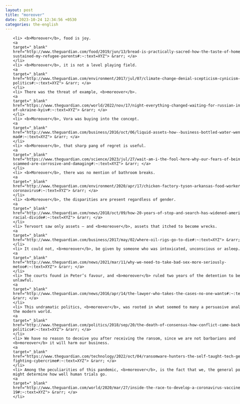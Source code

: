 ```yaml
---
layout: post
title: "moreover"
date: 2023-10-24 12:34:56 +0530
categories: the-english
---
```

<style>
@media only screen and (min-width: 768px) {
    ol {
        width: 768px;
        margin: 0 auto;
    }
  }
ol li {
    font-size: 18px;
    line-height: 1.5;
    padding-bottom: 8px;
}
</style>
<ol>

    <li> <b>Moreover</b>, food is joy.
    <a 
    target="_blank" 
    href="http://www.theguardian.com/food/2019/jun/13/bread-is-practically-sacred-how-the-taste-of-home-sustained-my-refugee-parents#:~:text=XYZ"> &rarr; </a>
    </li>
    <li> <b>Moreover</b>, it is not a level playing field.
    <a 
    target="_blank" 
    href="http://www.theguardian.com/environment/2017/jul/07/climate-change-denial-scepticism-cynicism-politics#:~:text=XYZ"> &rarr; </a>
    </li>
    <li> There was the threat of example, <b>moreover</b>.
    <a 
    target="_blank" 
    href="https://www.theguardian.com/world/2022/nov/17/night-everything-changed-waiting-for-russian-invasion-of-ukraine-kyiv#:~:text=XYZ"> &rarr; </a>
    </li>
    <li> <b>Moreover</b>, Vora was buying into the concept.
    <a 
    target="_blank" 
    href="http://www.theguardian.com/business/2016/oct/06/liquid-assets-how--business-bottled-water-went-mad#:~:text=XYZ"> &rarr; </a>
    </li>
    <li> <b>Moreover</b>, that sharp pang of regret is useful.
    <a 
    target="_blank" 
    href="https://www.theguardian.com/science/2023/jul/27/wait-am-i-the-fool-here-why-our-fears-of-being-scammed-are-corrosive-and-damaging#:~:text=XYZ"> &rarr; </a>
    </li>
    <li> <b>Moreover</b>, there was no mention of bathroom breaks.
    <a 
    target="_blank" 
    href="http://www.theguardian.com/environment/2020/apr/17/chicken-factory-tyson-arkansas-food-workers-coronavirus#:~:text=XYZ"> &rarr; </a>
    </li>
    <li> <b>Moreover</b>, the disparities are present regardless of gender.
    <a 
    target="_blank" 
    href="http://www.theguardian.com/news/2018/oct/09/how-20-years-of-stop-and-search-has-widened-americas-racial-divide#:~:text=XYZ"> &rarr; </a>
    </li>
    <li> Tervoort saw only assets – and <b>moreover</b>, assets that itched to become wrecks.
    <a 
    target="_blank" 
    href="http://www.theguardian.com/business/2017/may/02/where-oil-rigs-go-to-die#:~:text=XYZ"> &rarr; </a>
    </li>
    <li> It could not, <b>moreover</b>, be given by someone who was intoxicated, unconscious or asleep.
    <a 
    target="_blank" 
    href="http://www.theguardian.com/news/2021/mar/11/why-we-need-to-take-bad-sex-more-seriously-metoo#:~:text=XYZ"> &rarr; </a>
    </li>
    <li> The courts found in Peter’s favour, and <b>moreover</b> ruled two years of the detention to be unlawful.
    <a 
    target="_blank" 
    href="http://www.theguardian.com/news/2016/apr/14/the-lawyer-who-takes-the-cases-no-one-wants#:~:text=XYZ"> &rarr; </a>
    </li>
    <li> This undramatic politics, <b>moreover</b>, was rooted in what seemed to many a persuasive analysis of the modern world.
    <a 
    target="_blank" 
    href="http://www.theguardian.com/politics/2018/sep/20/the-death-of-consensus-how-conflict-came-back-to-politics#:~:text=XYZ"> &rarr; </a>
    </li>
    <li> We have no reason to deceive you after receiving the ransom, since we are not barbarians and <b>moreover</b> it will harm our business.
    <a 
    target="_blank" 
    href="https://www.theguardian.com/technology/2022/oct/04/ransomware-hunters-the-self-taught-tech-geniuses-fighting-cybercrime#:~:text=XYZ"> &rarr; </a>
    </li>
    <li> Among the peculiarities of this pandemic, <b>moreover</b>, is the fact that we, the general populace, might determine how well human trials go.
    <a 
    target="_blank" 
    href="http://www.theguardian.com/world/2020/mar/27/inside-the-race-to-develop-a-coronavirus-vaccine-covid-19#:~:text=XYZ"> &rarr; </a>
    </li>